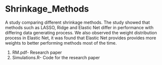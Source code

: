 # Shrinkage_Methods
A study comparing different shrinkage methods. The study showed that methods such as LASSO, Ridge and Elastic Net differ in performance with differing data generating process. 
We also observed the weight distribution process in Elastic Net, it was found that Elastic Net provides provides more weights to better performing methods most of the time.

1. RM.pdf- Research paper
2. Simulations.R- Code for the research paper